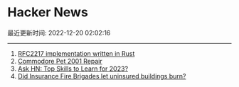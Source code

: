 # Hacker News

最近更新时间: 2022-12-20 02:02:16

--- 
1. [RFC2217 implementation written in Rust](https://github.com/esp-rs/rfc2217-rs) 
2. [Commodore Pet 2001 Repair](https://biosrhythm.com/?p=2224) 
3. [Ask HN: Top Skills to Learn for 2023?](https://news.ycombinator.com/item?id=34054170) 
4. [Did Insurance Fire Brigades let uninsured buildings burn?](https://www.tomscott.com/corrections/firemarks/) 
